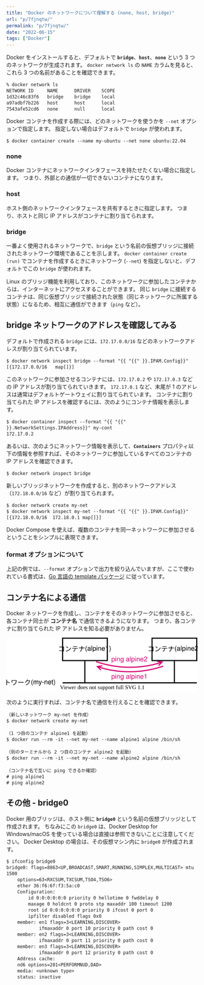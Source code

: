 ```yaml
---
title: "Docker のネットワークについて理解する (none, host, bridge)"
url: "p/7fjnqtw/"
permalink: "p/7fjnqtw/"
date: "2022-06-15"
tags: ["Docker"]
---
```


Docker をインストールすると、デフォルトで __`bridge`__、__`host`__、__`none`__ という 3 つのネットワークが生成されます。
`docker network ls` の `NAME` カラムを見ると、これら 3 つの名前があることを確認できます。

```console
% docker network ls
NETWORK ID     NAME      DRIVER    SCOPE
1d32c46c83f6   bridge    bridge    local
a97adbf7b226   host      host      local
7543afe52cd6   none      null      local
```

Docker コンテナを作成する際には、どのネットワークを使うかを `--net` オプションで指定します。
指定しない場合はデフォルトで `bridge` が使われます。

```console
$ docker container create --name my-ubuntu --net none ubuntu:22.04
```

### none

Docker コンテナにネットワークインタフェースを持たせたくない場合に指定します。
つまり、外部との通信が一切できないコンテナになります。

### host

ホスト側のネットワークインタフェースを共有するときに指定します。
つまり、ホストと同じ IP アドレスがコンテナに割り当てられます。

### bridge

一番よく使用されるネットワークで、`bridge` という名前の仮想ブリッジに接続されたネットワーク環境であることを示します。
`docker container create (run)` でコンテナを作成するときにネットワーク (`--net`) を指定しないと、デフォルトでこの `bridge` が使われます。

Linux のブリッジ機能を利用しており、このネットワークに参加したコンテナからは、インターネットにアクセスすることができます。
同じ `bridge` に接続するコンテナは、同じ仮想ブリッジで接続された状態（同じネットワークに所属する状態）になるため、相互に通信ができます（`ping` など）。


bridge ネットワークのアドレスを確認してみる
----

デフォルトで作成される `bridge` には、`172.17.0.0/16` などのネットワークアドレスが割り当てられています。

```console
$ docker network inspect bridge --format "{{ "{{" }}.IPAM.Config}}"
[{172.17.0.0/16   map[]}]
```

このネットワークに参加させるコンテナには、`172.17.0.2` や `172.17.0.3` などの IP アドレスが割り当てられていきます。
`172.17.0.1` など、末尾が 1 のアドレスは通常はデフォルトゲートウェイに割り当てられています。
コンテナに割り当てられた IP アドレスを確認するには、次のようにコンテナ情報を表示します。

```console
$ docker container inspect --format "{{ "{{" }}.NetworkSettings.IPAddress}}" my-cont
172.17.0.2
```

あるいは、次のようにネットワーク情報を表示して、__`Containers`__ プロパティ以下の情報を参照すれば、そのネットワークに参加しているすべてのコンテナの IP アドレスを確認できます。

```console
$ docker network inspect bridge
```

新しいブリッジネットワークを作成すると、別のネットワークアドレス（`172.18.0.0/16` など）が割り当てられます。

```console
$ docker network create my-net
$ docker network inspect my-net --format "{{ "{{" }}.IPAM.Config}}"
[{172.18.0.0/16  172.18.0.1 map[]}]
```

Docker Compose を使えば、複数のコンテナを同一ネットワークに参加させるということをシンプルに表現できます。

### format オプションについて

上記の例では、`--format` オプションで出力を絞り込んでいますが、ここで使われている書式は、[Go 言語の template パッケージ](https://golang.org/pkg/text/template) に従っています。


コンテナ名による通信
----

Docker ネットワークを作成し、コンテナをそのネットワークに参加させると、各コンテナ同士が __コンテナ名__ で通信できるようになります。
つまり、各コンテナに割り当てられた IP アドレスを知る必要がありません。

![img-001.drawio.svg](/docker/network/basic/img-001.drawio.svg)

次のように実行すれば、コンテナ名で通信を行えることを確認できます。

```console
（新しいネットワーク my-net を作成）
$ docker network create my-net

（1 つ目のコンテナ alpine1 を起動）
$ docker run --rm -it --net my-net --name alpine1 alpine /bin/sh

（別のターミナルから 2 つ目のコンテナ alpine2 を起動）
$ docker run --rm -it --net my-net --name alpine2 alpine /bin/sh

（コンテナ名で互いに ping できるか確認）　
# ping alpine1
# ping alpine2
```


その他 - bridge0
----

Docker 用のブリッジは、ホスト側に __`bridge0`__ という名前の仮想ブリッジとして作成されます。
ちなみにこの `bridge0` は、Docker Desktop for Windows/macOS を使っている場合は直接は参照できないことに注意してください。
Docker Desktop の場合は、その仮想マシン内に `bridge0` が作成されます。

```console
$ ifconfig bridge0
bridge0: flags=8863<UP,BROADCAST,SMART,RUNNING,SIMPLEX,MULTICAST> mtu 1500
    options=63<RXCSUM,TXCSUM,TSO4,TSO6>
    ether 36:f6:6f:f3:5a:c0
    Configuration:
        id 0:0:0:0:0:0 priority 0 hellotime 0 fwddelay 0
        maxage 0 holdcnt 0 proto stp maxaddr 100 timeout 1200
        root id 0:0:0:0:0:0 priority 0 ifcost 0 port 0
        ipfilter disabled flags 0x0
    member: en1 flags=3<LEARNING,DISCOVER>
            ifmaxaddr 0 port 10 priority 0 path cost 0
    member: en2 flags=3<LEARNING,DISCOVER>
            ifmaxaddr 0 port 11 priority 0 path cost 0
    member: en3 flags=3<LEARNING,DISCOVER>
            ifmaxaddr 0 port 12 priority 0 path cost 0
    Address cache:
    nd6 options=201<PERFORMNUD,DAD>
    media: <unknown type>
    status: inactive
```

